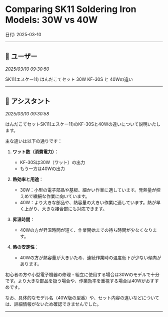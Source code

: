 # Comparing SK11 Soldering Iron Models: 30W vs 40W

日付: 2025-03-10

---

## 👤 ユーザー
*2025/03/10 09:30:50*

SK11(エスケー11) はんだこてセット 30W KF-30S  と 40Wの違い

---

## 🤖 アシスタント
*2025/03/10 09:30:58*

はんだこてセットSK11(エスケー11)のKF-30Sと40Wの違いについて説明いたします。

主な違いは以下の通りです：

1. **ワット数（消費電力）**：
   - KF-30Sは30W（ワット）の出力
   - もう一方は40Wの出力

2. **熱効率と用途**：
   - 30W：小型の電子部品や基板、細かい作業に適しています。発熱量が控えめで繊細な作業に向いています。
   - 40W：より大きな部品や、熱容量の大きい作業に適しています。熱が早く上がり、大きな接合部にも対応できます。

3. **昇温時間**：
   - 40Wの方が昇温時間が短く、作業開始までの待ち時間が少なくなります。

4. **熱の安定性**：
   - 40Wの方が熱容量が大きいため、連続作業時の温度低下が少ない傾向があります。

初心者の方や小型電子機器の修理・組立に使用する場合は30Wのモデルで十分です。より大きな部品を扱う場合や、作業効率を重視する場合は40Wがおすすめです。

なお、具体的なモデル名（40W版の型番）や、セット内容の違いなどについては、詳細情報がないため確認できませんでした。

---
